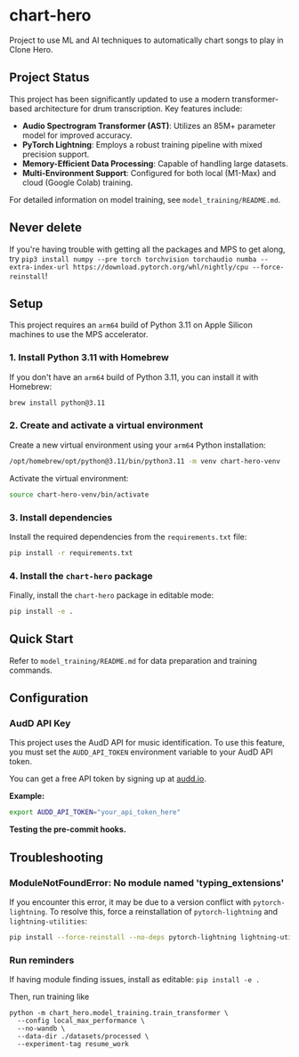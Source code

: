 # chart-hero
Project to use ML and AI techniques to automatically chart songs to play in Clone Hero.

## Project Status

This project has been significantly updated to use a modern transformer-based architecture for drum transcription. Key features include:

- **Audio Spectrogram Transformer (AST)**: Utilizes an 85M+ parameter model for improved accuracy.
- **PyTorch Lightning**: Employs a robust training pipeline with mixed precision support.
- **Memory-Efficient Data Processing**: Capable of handling large datasets.
- **Multi-Environment Support**: Configured for both local (M1-Max) and cloud (Google Colab) training.

For detailed information on model training, see `model_training/README.md`.

## Never delete

If you're having trouble with getting all the packages and MPS to get along, try `pip3 install numpy --pre torch torchvision torchaudio numba --extra-index-url https://download.pytorch.org/whl/nightly/cpu --force-reinstall`!

## Setup

This project requires an `arm64` build of Python 3.11 on Apple Silicon machines to use the MPS accelerator.

### 1. Install Python 3.11 with Homebrew

If you don't have an `arm64` build of Python 3.11, you can install it with Homebrew:

```bash
brew install python@3.11
```

### 2. Create and activate a virtual environment

Create a new virtual environment using your `arm64` Python installation:

```bash
/opt/homebrew/opt/python@3.11/bin/python3.11 -m venv chart-hero-venv
```

Activate the virtual environment:

```bash
source chart-hero-venv/bin/activate
```

### 3. Install dependencies

Install the required dependencies from the `requirements.txt` file:

```bash
pip install -r requirements.txt
```

### 4. Install the `chart-hero` package

Finally, install the `chart-hero` package in editable mode:

```bash
pip install -e .
```

## Quick Start

Refer to `model_training/README.md` for data preparation and training commands.

## Configuration

### AudD API Key

This project uses the AudD API for music identification. To use this feature, you must set the `AUDD_API_TOKEN` environment variable to your AudD API token.

You can get a free API token by signing up at [audd.io](https://audd.io).

**Example:**

```bash
export AUDD_API_TOKEN="your_api_token_here"
```

**Testing the pre-commit hooks.**

## Troubleshooting

### ModuleNotFoundError: No module named 'typing_extensions'

If you encounter this error, it may be due to a version conflict with `pytorch-lightning`. To resolve this, force a reinstallation of `pytorch-lightning` and `lightning-utilities`:

```bash
pip install --force-reinstall --no-deps pytorch-lightning lightning-utilities
```

### Run reminders

If having module finding issues, install as editable: `pip install -e .`

Then, run training like

```
python -m chart_hero.model_training.train_transformer \
  --config local_max_performance \
  --no-wandb \
  --data-dir ./datasets/processed \
  --experiment-tag resume_work
```
